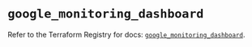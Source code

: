 # `google_monitoring_dashboard`

Refer to the Terraform Registry for docs: [`google_monitoring_dashboard`](https://registry.terraform.io/providers/hashicorp/google-beta/6.37.0/docs/resources/google_monitoring_dashboard).
